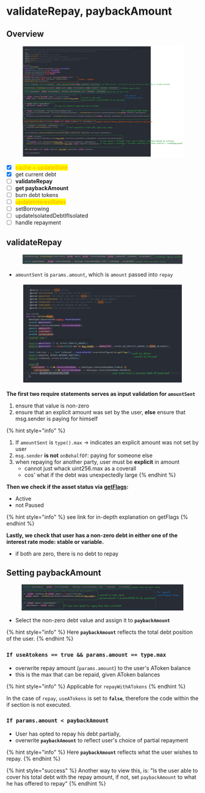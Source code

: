 # validateRepay, paybackAmount

## Overview

<figure><img src="../../.gitbook/assets/image (233).png" alt=""><figcaption></figcaption></figure>

* [x] <mark style="color:orange;">cache + updateState</mark>
* [x] get current debt&#x20;
* [ ] **validateRepay**
* [ ] **get paybackAmount**
* [ ] burn debt tokens
* [ ] <mark style="color:orange;">updateInterestRates</mark>
* [ ] setBorrowing
* [ ] updateIsolatedDebtIfIsolated
* [ ] handle repayment

## validateRepay

<figure><img src="../../.gitbook/assets/image (200).png" alt=""><figcaption></figcaption></figure>

* `amountSent` is `params.amount`, which is `amount` passed into `repay`

<figure><img src="../../.gitbook/assets/image (207).png" alt=""><figcaption></figcaption></figure>

**The first two require statements serves as input validation for `amountSent`**

1. ensure that value is non-zero
2. ensure that an explicit amount was set by the user, **else** ensure that msg.sender is paying for himself

{% hint style="info" %}
1. If `amountSent` is `type().max` -> indicates an explicit amount was not set by user
2. `msg.sender` **is not** `onBehalfOf`: paying for someone else&#x20;
3. when repaying for another party, user must be **explicit** in amount&#x20;
   * cannot just whack uint256.max as a coverall&#x20;
   * cos' what if the debt was unexpectedly large
{% endhint %}

**Then we check if the asset status via** [**getFlags**](../common-functions/getflags.md)**:**

* Active
* not Paused

{% hint style="info" %}
see link for in-depth explanation on getFlags
{% endhint %}

**Lastly, we check that user has a non-zero debt in either one of the interest rate mode: stable or variable.**

* if both are zero, there is no debt to repay

## Setting paybackAmount

<figure><img src="../../.gitbook/assets/image (217).png" alt=""><figcaption></figcaption></figure>

* Select the non-zero debt value and assign it to **`paybackAmount`**

{% hint style="info" %}
Here **`paybackAmount`** reflects the total debt position of the user.
{% endhint %}

### **`If useAtokens == true && params.amount == type.max`**&#x20;

* overwrite repay amount (`params.amount`) to the user's AToken balance&#x20;
* this is the max that can be repaid, given AToken balances

{% hint style="info" %}
Applicable for `repayWithATokens`
{% endhint %}

In the case of `repay`, `useATokens` is set to **`false`**, therefore the code within the if section is not executed.

### **`If params.amount < paybackAmount`**&#x20;

* User has opted to repay his debt partially,&#x20;
* overwrite **`paybackAmount`** to reflect user's choice of partial repayment

{% hint style="info" %}
Here **`paybackAmount`** reflects what the user wishes to repay.
{% endhint %}

{% hint style="success" %}
Another way to view this, is: "Is the user able to cover his total debt with the repay amount, if not, set `paybackAmount` to what he has offered to repay"
{% endhint %}
